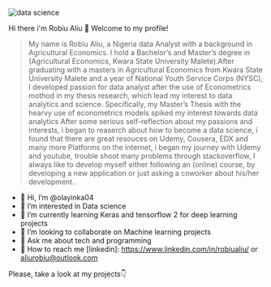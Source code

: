![data science](https://user-images.githubusercontent.com/78763866/141330470-176422a5-621f-435b-bebb-81ea1bf2a5ee.jpg)


Hi there i'm Robiu Aliu 👋 Welcome to my profile!
> My name is Robiu Aliu, a Nigeria data Analyst with a background in Agricultural Economics. I hold a Bachelor’s and Master’s degree in (Agricultural Economics, Kwara State University Malete).After graduating with a masters in Agricultural Economics from Kwara State University Malete and a year of National Youth Service Corps (NYSC),
I developed passion for data analyst after the use of Econometrics mothod in my thesis research, which lead my interest to data analytics and science. Specifically, my Master’s Thesis with the hearvy use of econometrics models spiked my interest towards data analytics 
After some serious self-reflection about my passions and interests, i began to reaserch about how to become a data science, i found that there are great resouces on Udemy, Cousera, EDX and many more Platforms on the internet, i began my journey with Udemy and youtube, trouble shoot many problems through stackoverflow, I always like to develop myself either following an (online) course, by developing a new application or just asking a coworker about his/her development.

- 👋 Hi, I’m @olayinka04
- 👀 I’m interested in Data science
- 🌱 I’m currently learning Keras and tensorflow 2 for deep learning projects
- 💞️ I’m looking to collaborate on Machine learning projects 
- 💬 Ask me about tech and programming
- 📩 How to reach me [linkedin]: https://www.linkedin.com/in/robiualiu/ or aliurobiu@outlook.com

Please, take a look at my projects👇
<!---
olayinka04/olayinka04 is a ✨ special ✨ repository because its `README.md` (this file) appears on your GitHub profile.
You can click the Preview link to take a look at your changes.
--->
